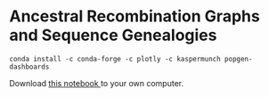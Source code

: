 # Ancestral Recombination Graphs and Sequence Genealogies 


```
conda install -c conda-forge -c plotly -c kaspermunch popgen-dashboards
```

Download <a href="https://raw.githubusercontent.com/kaspermunch/PopulationGenomicsCourse/master/Notebooks/arg-dashboard.ipynb" download="arg-dashboard.ipynb">
this notebook
</a> to your own computer.
